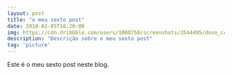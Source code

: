 ```yaml
---
layout: post
title: "o meu sexto post"
date: 2018-02-05T16:20:00
img: https://cdn.dribbble.com/users/1000750/screenshots/3544495/dove_ccccccc_motiondesign.gif
description: "Descrição sobre o meu sexto post"
tag: 'picture'
---
```


Este é o meu sexto post neste blog.
